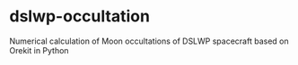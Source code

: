 # dslwp-occultation
Numerical calculation of Moon occultations of DSLWP spacecraft based on Orekit in Python
